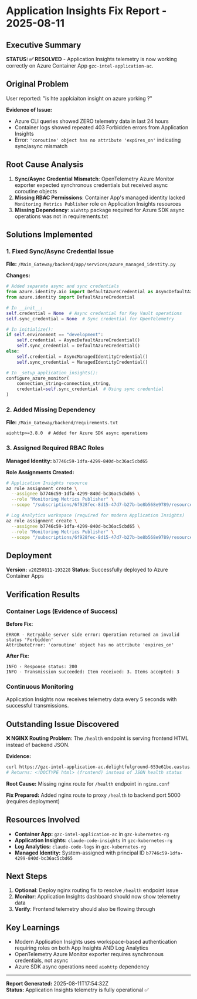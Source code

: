 # Application Insights Fix Report - 2025-08-11

## Executive Summary
**STATUS: ✅ RESOLVED** - Application Insights telemetry is now working correctly on Azure Container App `gzc-intel-application-ac`.

## Original Problem
User reported: "is hte applciaiton insight on azure yorking ?"

**Evidence of Issue:**
- Azure CLI queries showed ZERO telemetry data in last 24 hours
- Container logs showed repeated 403 Forbidden errors from Application Insights
- Error: `'coroutine' object has no attribute 'expires_on'` indicating sync/async mismatch

## Root Cause Analysis
1. **Sync/Async Credential Mismatch**: OpenTelemetry Azure Monitor exporter expected synchronous credentials but received async coroutine objects
2. **Missing RBAC Permissions**: Container App's managed identity lacked `Monitoring Metrics Publisher` role on Application Insights resources
3. **Missing Dependency**: `aiohttp` package required for Azure SDK async operations was not in requirements.txt

## Solutions Implemented

### 1. Fixed Sync/Async Credential Issue
**File:** `/Main_Gateway/backend/app/services/azure_managed_identity.py`

**Changes:**
```python
# Added separate async and sync credentials
from azure.identity.aio import DefaultAzureCredential as AsyncDefaultAzureCredential
from azure.identity import DefaultAzureCredential

# In __init__:
self.credential = None  # Async credential for Key Vault operations
self.sync_credential = None  # Sync credential for OpenTelemetry

# In initialize():
if self.environment == "development":
    self.credential = AsyncDefaultAzureCredential()
    self.sync_credential = DefaultAzureCredential()
else:
    self.credential = AsyncManagedIdentityCredential()
    self.sync_credential = ManagedIdentityCredential()

# In _setup_application_insights():
configure_azure_monitor(
    connection_string=connection_string,
    credential=self.sync_credential  # Using sync credential
)
```

### 2. Added Missing Dependency
**File:** `/Main_Gateway/backend/requirements.txt`
```
aiohttp>=3.8.0  # Added for Azure SDK async operations
```

### 3. Assigned Required RBAC Roles
**Managed Identity:** `b7746c59-1dfa-4299-840d-bc36ac5cbd65`

**Role Assignments Created:**
```bash
# Application Insights resource
az role assignment create \
  --assignee b7746c59-1dfa-4299-840d-bc36ac5cbd65 \
  --role "Monitoring Metrics Publisher" \
  --scope "/subscriptions/6f928fec-8d15-47d7-b27b-be8b568e9789/resourceGroups/gzc-kubernetes-rg/providers/Microsoft.Insights/components/claude-code-insights"

# Log Analytics workspace (required for modern Application Insights)
az role assignment create \
  --assignee b7746c59-1dfa-4299-840d-bc36ac5cbd65 \
  --role "Monitoring Metrics Publisher" \
  --scope "/subscriptions/6f928fec-8d15-47d7-b27b-be8b568e9789/resourceGroups/gzc-kubernetes-rg/providers/Microsoft.OperationalInsights/workspaces/claude-code-logs"
```

## Deployment
**Version:** `v20250811-193228`
**Status:** Successfully deployed to Azure Container Apps

## Verification Results

### Container Logs (Evidence of Success)
**Before Fix:**
```
ERROR - Retryable server side error: Operation returned an invalid status 'Forbidden'
AttributeError: 'coroutine' object has no attribute 'expires_on'
```

**After Fix:**
```
INFO - Response status: 200
INFO - Transmission succeeded: Item received: 3. Items accepted: 3
```

### Continuous Monitoring
Application Insights now receives telemetry data every 5 seconds with successful transmissions.

## Outstanding Issue Discovered
**❌ NGINX Routing Problem**: The `/health` endpoint is serving frontend HTML instead of backend JSON.

**Evidence:**
```bash
curl https://gzc-intel-application-ac.delightfulground-653e61be.eastus.azurecontainerapps.io/health
# Returns: <!DOCTYPE html> (frontend) instead of JSON health status
```

**Root Cause:** Missing nginx route for `/health` endpoint in `nginx.conf`

**Fix Prepared:** Added nginx route to proxy `/health` to backend port 5000 (requires deployment)

## Resources Involved
- **Container App:** `gzc-intel-application-ac` in `gzc-kubernetes-rg`
- **Application Insights:** `claude-code-insights` in `gzc-kubernetes-rg`
- **Log Analytics:** `claude-code-logs` in `gzc-kubernetes-rg`
- **Managed Identity:** System-assigned with principal ID `b7746c59-1dfa-4299-840d-bc36ac5cbd65`

## Next Steps
1. **Optional**: Deploy nginx routing fix to resolve `/health` endpoint issue
2. **Monitor**: Application Insights dashboard should now show telemetry data
3. **Verify**: Frontend telemetry should also be flowing through

## Key Learnings
- Modern Application Insights uses workspace-based authentication requiring roles on both App Insights AND Log Analytics
- OpenTelemetry Azure Monitor exporter requires synchronous credentials, not async
- Azure SDK async operations need `aiohttp` dependency

---
**Report Generated:** 2025-08-11T17:54:32Z  
**Status:** Application Insights telemetry is fully operational ✅
